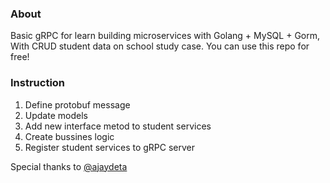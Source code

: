 ### About

Basic gRPC for learn building microservices with Golang + MySQL + Gorm,
With CRUD student data on school study case. You can use this repo for free!


### Instruction

1. Define protobuf message
2. Update models
3. Add new interface metod to student services
4. Create bussines logic
5. Register student services to gRPC server

Special thanks to [@ajaydeta](https://github.com/ajaydeta)